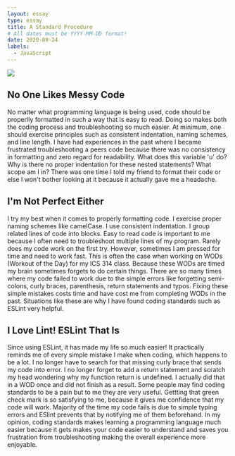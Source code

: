 ```yaml
---
layout: essay
type: essay
title: A Standard Procedure
# All dates must be YYYY-MM-DD format!
date: 2020-09-24
labels:
  - JavaScript
---
```


<img src="https://imgs.xkcd.com/comics/code_quality.png">

## No One Likes Messy Code
No matter what programming language is being used, code should be properlly formatted in such a way that is easy to read. Doing so makes both the coding process and troubleshooting so much easier. At minimum, one should exercise principles such as consistent indentation, naming schemes, and line length. I have had experiences in the past where I became frustrated troubleshooting a peers code because there was no consistency in formatting and zero regard for readability. What does this variable 'u' do? Why is there no proper indentation for these nested statements? What scope am I in? There was one time I told my friend to format their code or else I won't bother looking at it because it actually gave me a headache. 

## I'm Not Perfect Either
I try my best when it comes to properly formatting code. I exercise proper naming schemes like camelCase. I use consistent indentation. I group related lines of code into blocks. Easy to read code is important to me because I often need to troubleshoot multiple lines of my program. Rarely does my code work on the first try. However, sometimes I am pressed for time and need to work fast. This is often the case when working on WODs (Workout of the Day) for my ICS 314 class. Because these WODs are timed my brain sometimes forgets to do certain things. There are so many times where my code failed to work due to the simple errors like forgetting semi-colons, curly braces, parenthesis, return statements and typos. Fixing these simple mistakes costs time and have cost me from completing WODs in the past. Situations like these are why I have found coding standards such as ESLint very helpful.

## I Love Lint! ESLint That Is
Since using ESLint, it has made my life so much easier! It practically reminds me of every simple mistake I make when coding, which happens to be a lot. I no longer have to search for that missing curly brace that sends my code into error. I no longer forget to add a return statement and scratch my head wondering why my function return is undefined. I actually did that in a WOD once and did not finish as a result. Some people may find coding standards to be a pain but to me they are very useful. Gettting that green check mark is so satisfying to me, because it gives me confidence that my code will work. Majority of the time my code fails is due to simple typing errors and ESlint prevents that by notifying me of them beforehand. In my opinion, coding standards makes learning a programming language much easier because it gets makes your code easier to understand and saves you frustration from troubleshooting making the overall experience more enjoyable. 
